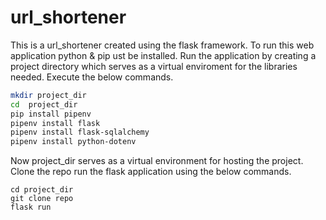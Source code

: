 # url_shortener
This is a url_shortener created using the flask framework.
To run this web application python & pip ust be installed.
Run the application by creating a project directory which  serves as a virtual enviroment for the libraries needed.
Execute the below commands.


```sh
mkdir project_dir
cd  project_dir
pip install pipenv
pipenv install flask
pipenv install flask-sqlalchemy
pipenv install python-dotenv
```

Now project_dir serves as a virtual environment for hosting the project. Clone the repo run the flask application using the below commands.


```
cd project_dir
git clone repo
flask run

```
